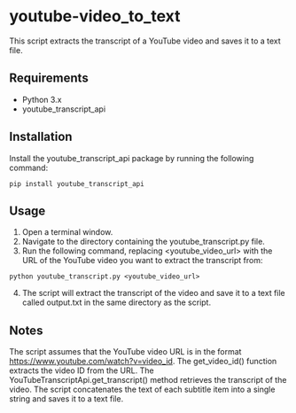 # youtube-video_to_text

This script extracts the transcript of a YouTube video and saves it to a text file.

## Requirements
- Python 3.x
- youtube_transcript_api

## Installation
Install the youtube_transcript_api package by running the following command:
```
pip install youtube_transcript_api
```
## Usage
1. Open a terminal window.
2. Navigate to the directory containing the youtube_transcript.py file.
3. Run the following command, replacing <youtube_video_url> with the URL of the YouTube video you want to extract the transcript from:

```
python youtube_transcript.py <youtube_video_url>
```
4. The script will extract the transcript of the video and save it to a text file called output.txt in the same directory as the script.
## Notes
The script assumes that the YouTube video URL is in the format https://www.youtube.com/watch?v=video_id.
The get_video_id() function extracts the video ID from the URL.
The YouTubeTranscriptApi.get_transcript() method retrieves the transcript of the video.
The script concatenates the text of each subtitle item into a single string and saves it to a text file.
